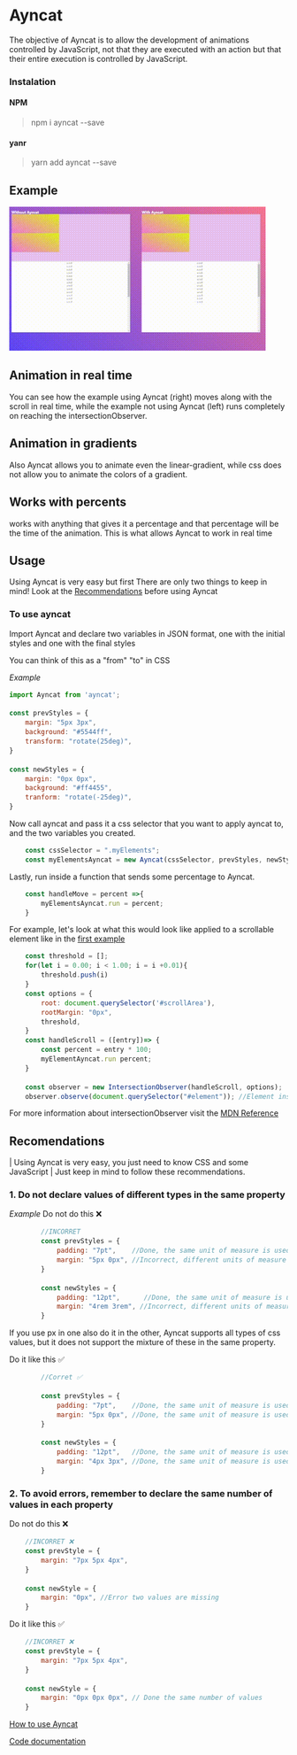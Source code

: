 # Ayncat

The objective of Ayncat is to allow the development of animations controlled by JavaScript,
not that they are executed with an action but that their entire execution is controlled by JavaScript.

### Instalation

#### NPM

> npm i ayncat --save

#### yanr

> yarn add ayncat --save

## Example

![image](example.gif)

## Animation in real time

You can see how the example using Ayncat (right) moves along with the scroll in real time,
while the example not using Ayncat (left) runs completely on reaching the intersectionObserver.

## Animation in gradients

Also Ayncat allows you to animate even the linear-gradient,
while css does not allow you to animate the colors of a gradient.

## Works with percents

works with anything that gives it a percentage and that percentage will be the time of the animation.
This is what allows Ayncat to work in real time

## Usage

Using Ayncat is very easy but first
There are only two things to keep in mind!
Look at the [Recommendations](#recomendations) before using Ayncat

### To use ayncat

Import Ayncat and declare two variables in JSON format,
one with the initial styles and one with the final styles

You can think of this as a "from" "to" in CSS

_Example_

```JavaScript
import Ayncat from 'ayncat';

const prevStyles = {
    margin: "5px 3px",
    background: "#5544ff",
    transform: "rotate(25deg)",
}

const newStyles = {
    margin: "0px 0px",
    background: "#ff4455",
    tranform: "rotate(-25deg)",
}
```

Now call ayncat and pass it a css selector that you want to apply ayncat to,
and the two variables you created.

```JavaScript
    const cssSelector = ".myElements";
    const myElementsAyncat = new Ayncat(cssSelector, prevStyles, newStyles);
```

Lastly, run inside a function that sends some percentage to Ayncat.

```JavaScript
    const handleMove = percent =>{
        myElementsAyncat.run = percent;
    }
```

For example, let's look at what this would look like
applied to a scrollable element like in the [first example](#example)

```JavaScript
    const threshold = [];
    for(let i = 0.00; i < 1.00; i = i +0.01){
        threshold.push(i)
    }
    const options = {
        root: document.querySelector('#scrollArea'),
        rootMargin: "0px",
        threshold,
    }
    const handleScroll = ([entry])=> {
        const percent = entry * 100;
        myElementAyncat.run percent;
    }

    const observer = new IntersectionObserver(handleScroll, options);
    observer.observe(document.querySelector("#element")); //Element inside the scroll area
```

For more information about intersectionObserver visit the [MDN Reference](https://developer.mozilla.org/en-US/docs/Web/API/Intersection_Observer_API)

## Recomendations

| Using Ayncat is very easy, you just need to know CSS and some JavaScript
| Just keep in mind to follow these recommendations.

### 1. Do not declare values ​​of different types in the same property

_Example_
Do not do this ❌

```JavaScript
        //INCORRET
        const prevStyles = {
            padding: "7pt",    //Done, the same unit of measure is used in both styles
            margin: "5px 0px", //Incorrect, different units of measure were used
        }

        const newStyles = {
            padding: "12pt",      //Done, the same unit of measure is used in both styles
            margin: "4rem 3rem", //Incorrect, different units of measure were used
        }

```

If you use px in one also do it in the other, Ayncat supports all types of css values,
but it does not support the mixture of these in the same property.

Do it like this ✅

```JavaScript
        //Corret ✅

        const prevStyles = {
            padding: "7pt",    //Done, the same unit of measure is used in both styles
            margin: "5px 0px", //Done, the same unit of measure is used in both styles
        }

        const newStyles = {
            padding: "12pt",   //Done, the same unit of measure is used in both styles
            margin: "4px 3px", //Done, the same unit of measure is used in both styles
        }
```

### 2. To avoid errors, remember to declare the same number of values in each property

Do not do this ❌

```JavaScript
    //INCORRET ❌
    const prevStyle = {
        margin: "7px 5px 4px",
    }

    const newStyle = {
        margin: "0px", //Error two values are missing
    }
```

Do it like this ✅

```JavaScript
    //INCORRET ❌
    const prevStyle = {
        margin: "7px 5px 4px",
    }

    const newStyle = {
        margin: "0px 0px 0px", // Done the same number of values
    }
```

[How to use Ayncat](#usage)

[Code documentation](https://garruxx.github.io/ayncat/)
